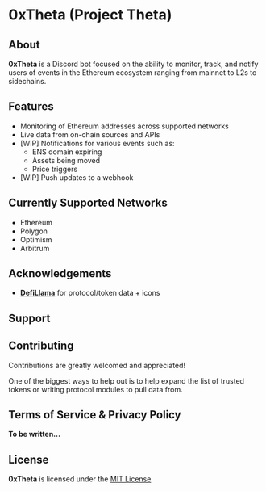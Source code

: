 # 0xTheta (Project Theta)

## About
**0xTheta** is a Discord bot focused on the ability to monitor, track, and notify users of events in the Ethereum
ecosystem ranging from mainnet to L2s to sidechains.

## Features
- Monitoring of Ethereum addresses across supported networks
- Live data from on-chain sources and APIs
- [WIP] Notifications for various events such as:
  - ENS domain expiring
  - Assets being moved
  - Price triggers
- [WIP] Push updates to a webhook

## Currently Supported Networks
- Ethereum
- Polygon
- Optimism
- Arbitrum

## Acknowledgements
- [**DefiLlama**](https://defillama.com/) for protocol/token data + icons

## Support

## Contributing
Contributions are greatly welcomed and appreciated!

One of the biggest ways to help out is to help expand the list of trusted tokens or writing protocol modules to pull data from.

## Terms of Service & Privacy Policy

**To be written...**

## License
**0xTheta** is licensed under the [MIT License](LICENSE)